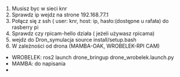1. Musisz byc w sieci knr
2. Sprawdz ip wejdz na strone  192.168.77.1
3. Połącz się z ssh ( user: knr, host: ip, hasło:(dostępne u rafała) do rasberry pi
4. Sprawdz czy rpicam-hello działa ( jeżeli używasz rpicama)
5. wejdz do Dron_symulacja source install/setup.bash
6. W zależności od drona (MAMBA-OAK, WROBELEK-RPI CAM) 
* WROBELEK: ros2 launch drone_bringup drone_wrobelek.launch.py
* MAMBA: do napisania
* 

